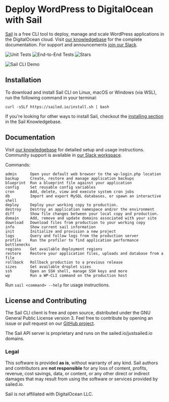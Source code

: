 # Deploy WordPress to DigitalOcean with Sail

[Sail](https://sailed.io) is a free CLI tool to deploy, manage and scale WordPress applications
in the DigitalOcean cloud. Visit [our knowledgebase](https://sailed.io/kb/) for the complete
documentation. For support and announcements [join our Slack](https://join.slack.com/t/sailed/shared_invite/zt-vgnf8dfb-oPH1ZY1IwFSg_WyECYh5ow).

![Unit Tests](https://github.com/kovshenin/sail/actions/workflows/unit-tests.yml/badge.svg)
![End-to-End Tests](https://github.com/kovshenin/sail/actions/workflows/end2end-tests.yml/badge.svg)
![Stars](https://img.shields.io/github/stars/kovshenin/sail?style=social)

![Sail CLI Demo](https://user-images.githubusercontent.com/108344/147114001-409080ba-e5c6-4f01-81ff-2bd40c6980a5.png)

## Installation

To download and install Sail CLI on Linux, macOS or Windows (via WSL), run the
following command in your terminal:

```
curl -sSLf https://sailed.io/install.sh | bash
```

If you're looking for other ways to install Sail, checkout the
[installing section](https://sailed.io/kb/install/) in the Sail Knowledgebase.

## Documentation

Visit [our knowledgebase](https://sailed.io/kb/) for detailed setup and usage
instructions. Community support is available in [our Slack workspace](https://join.slack.com/t/sailed/shared_invite/zt-vgnf8dfb-oPH1ZY1IwFSg_WyECYh5ow).

Commands:

	admin      Open your default web browser to the wp-login.php location
	backup     Create, restore and manage application backups
	blueprint  Run a blueprint file against your application
	config     Set reusable config variables
	cron       Add, delete, view and execute system cron jobs
	db         Import and export MySQL databases, or spawn an interactive shell
	deploy     Deploy your working copy to production.
	destroy    Destroy an application namespace and/or the environment
	diff       Show file changes between your local copy and production.
	domain     Add, remove and update domains associated with your site
	download   Download files from production to your working copy
	info       Show current sail information
	init       Initialize and provision a new project
	logs       Query and follow logs from the production server
	profile    Run the profiler to find application performance bottlenecks
	regions    Get available deployment regions
	restore    Restore your application files, uploads and database from a file
	rollback   Rollback production to a previous release
	sizes      Get available droplet sizes
	ssh        Open an SSH shell, manage SSH keys and more
	wp         Run a WP-CLI command on the production host

Run `sail <command> --help` for usage instructions.

## License and Contributing

The Sail CLI client is free and open source, distributed under the GNU General
Public License version 3. Feel free to contribute by opening an issue or pull
request on our [GitHub project](https://github.com/kovshenin/sail).

The Sail API server is proprietary and runs on the sailed.io/justsailed.io domains.

### Legal

This software is provided **as is**, without warranty of any kind. Sail authors and contributors are **not responsible** for any loss of content, profits, revenue, cost savings, data, or content, or any other direct or indirect damages that may result from using the software or services provided by sailed.io.

Sail is not affiliated with DigitalOcean LLC.
